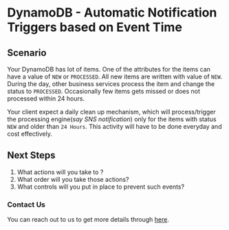 # DynamoDB - Automatic Notification Triggers based on Event Time

## Scenario

Your DynamoDB has lot of items. One of the attributes for the items can have a value of `NEW` or `PROCESSED`. All new items are written with value of `NEW`. During the day, other business services process the item and change the status to `PROCESSED`. Occasionally few items gets missed or does not processed within 24 hours.

Your client expect a daily clean up mechanism, which will process/trigger the processing engine(_say SNS notification_) only for the items with status `NEW` and older than `24 Hours`. This activity will have to be done everyday and cost effectively.

## Next Steps

1. What actions will you take to ?
1. What order will you take those actions?
1. What controls will you put in place to prevent such events?

### Contact Us

You can reach out to us to get more details through [here](https://youtube.com/c/valaxytechnologies/about).
